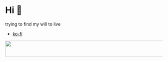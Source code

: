 # Hi 👋

trying to find my will to live

- [ko-fi](https://ko-fi.com/ikyro)

<p align="center">
  <a href="https://volt.fm/ikyro" target="_blank">
    <img
	src="https://spotify-ikyro.vercel.app/api/now-playing.svg"
	    width="600"
	    height="52"
    />
  </a>
</p>
